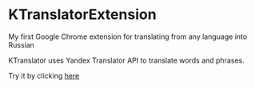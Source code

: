 # KTranslatorExtension
 My first Google Chrome extension for translating from any language into Russian


KTranslator uses Yandex Translator API to translate words and phrases.

Try it by clicking [here](https://chrome.google.com/webstore/detail/ktranslator/ndhjahlafphenhljichebbighgiogchj?hl=ru)
